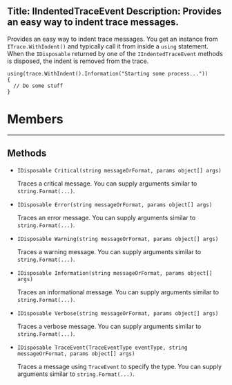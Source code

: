 Title: IIndentedTraceEvent
Description: Provides an easy way to indent trace messages.
---
Provides an easy way to indent trace messages. You get an instance from `ITrace.WithIndent()` and typically call it from inside a `using` statement. When the `IDisposable` returned by one of the `IIndentedTraceEvent` methods is disposed, the indent is removed from the trace.

```
using(trace.WithIndent().Information("Starting some process..."))
{
  // Do some stuff
}
```

# Members
---
  
## Methods
  
  - `IDisposable Critical(string messageOrFormat, params object[] args)`
  
    Traces a critical message. You can supply arguments similar to `string.Format(...)`.
  
  - `IDisposable Error(string messageOrFormat, params object[] args)`
  
    Traces an error message. You can supply arguments similar to `string.Format(...)`.
  
  - `IDisposable Warning(string messageOrFormat, params object[] args)`
  
    Traces a warning message. You can supply arguments similar to `string.Format(...)`.
  
  - `IDisposable Information(string messageOrFormat, params object[] args)`
  
    Traces an informational message. You can supply arguments similar to `string.Format(...)`.
  
  - `IDisposable Verbose(string messageOrFormat, params object[] args)`
  
    Traces a verbose message. You can supply arguments similar to `string.Format(...)`.
  
  - `IDisposable TraceEvent(TraceEventType eventType, string messageOrFormat, params object[] args)`
  
    Traces a message using `TraceEvent` to specify the type. You can supply arguments similar to `string.Format(...)`.